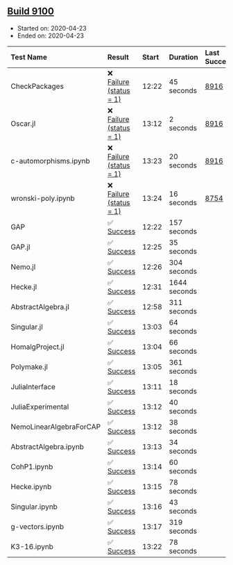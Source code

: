 ## [Build 9100](https://oscarci.mathematik.uni-kl.de/job/oscar/9100/)

* Started on: 2020-04-23
* Ended on: 2020-04-23

| Test Name    | Result | Start | Duration | Last Success | First Failure |
|:-------------|:-------|:------|:---------|:-------------|:--------------|
| CheckPackages | ❌ [Failure (status = 1)](https://oscarci.mathematik.uni-kl.de/job/oscar/9100/artifact/logs/build-9100/CheckPackages.log) | 12:22 | 45 seconds | [8916](https://oscarci.mathematik.uni-kl.de/job/oscar/8916/) | [8920](https://oscarci.mathematik.uni-kl.de/job/oscar/8920/) |
| Oscar.jl | ❌ [Failure (status = 1)](https://oscarci.mathematik.uni-kl.de/job/oscar/9100/artifact/logs/build-9100/Oscar.jl.log) | 13:12 | 2 seconds | [8916](https://oscarci.mathematik.uni-kl.de/job/oscar/8916/) | [8920](https://oscarci.mathematik.uni-kl.de/job/oscar/8920/) |
| c-automorphisms.ipynb | ❌ [Failure (status = 1)](https://oscarci.mathematik.uni-kl.de/job/oscar/9100/artifact/logs/build-9100/c-automorphisms.ipynb.log) | 13:23 | 20 seconds | [8916](https://oscarci.mathematik.uni-kl.de/job/oscar/8916/) | [8920](https://oscarci.mathematik.uni-kl.de/job/oscar/8920/) |
| wronski-poly.ipynb | ❌ [Failure (status = 1)](https://oscarci.mathematik.uni-kl.de/job/oscar/9100/artifact/logs/build-9100/wronski-poly.ipynb.log) | 13:24 | 16 seconds | [8754](https://oscarci.mathematik.uni-kl.de/job/oscar/8754/) | [8755](https://oscarci.mathematik.uni-kl.de/job/oscar/8755/) |
| GAP | ✅ [Success](https://oscarci.mathematik.uni-kl.de/job/oscar/9100/artifact/logs/build-9100/GAP.log) | 12:22 | 157 seconds |  |  |
| GAP.jl | ✅ [Success](https://oscarci.mathematik.uni-kl.de/job/oscar/9100/artifact/logs/build-9100/GAP.jl.log) | 12:25 | 35 seconds |  |  |
| Nemo.jl | ✅ [Success](https://oscarci.mathematik.uni-kl.de/job/oscar/9100/artifact/logs/build-9100/Nemo.jl.log) | 12:26 | 304 seconds |  |  |
| Hecke.jl | ✅ [Success](https://oscarci.mathematik.uni-kl.de/job/oscar/9100/artifact/logs/build-9100/Hecke.jl.log) | 12:31 | 1644 seconds |  |  |
| AbstractAlgebra.jl | ✅ [Success](https://oscarci.mathematik.uni-kl.de/job/oscar/9100/artifact/logs/build-9100/AbstractAlgebra.jl.log) | 12:58 | 311 seconds |  |  |
| Singular.jl | ✅ [Success](https://oscarci.mathematik.uni-kl.de/job/oscar/9100/artifact/logs/build-9100/Singular.jl.log) | 13:03 | 64 seconds |  |  |
| HomalgProject.jl | ✅ [Success](https://oscarci.mathematik.uni-kl.de/job/oscar/9100/artifact/logs/build-9100/HomalgProject.jl.log) | 13:04 | 66 seconds |  |  |
| Polymake.jl | ✅ [Success](https://oscarci.mathematik.uni-kl.de/job/oscar/9100/artifact/logs/build-9100/Polymake.jl.log) | 13:05 | 361 seconds |  |  |
| JuliaInterface | ✅ [Success](https://oscarci.mathematik.uni-kl.de/job/oscar/9100/artifact/logs/build-9100/JuliaInterface.log) | 13:11 | 18 seconds |  |  |
| JuliaExperimental | ✅ [Success](https://oscarci.mathematik.uni-kl.de/job/oscar/9100/artifact/logs/build-9100/JuliaExperimental.log) | 13:12 | 40 seconds |  |  |
| NemoLinearAlgebraForCAP | ✅ [Success](https://oscarci.mathematik.uni-kl.de/job/oscar/9100/artifact/logs/build-9100/NemoLinearAlgebraForCAP.log) | 13:12 | 38 seconds |  |  |
| AbstractAlgebra.ipynb | ✅ [Success](https://oscarci.mathematik.uni-kl.de/job/oscar/9100/artifact/logs/build-9100/AbstractAlgebra.ipynb.log) | 13:13 | 34 seconds |  |  |
| CohP1.ipynb | ✅ [Success](https://oscarci.mathematik.uni-kl.de/job/oscar/9100/artifact/logs/build-9100/CohP1.ipynb.log) | 13:14 | 60 seconds |  |  |
| Hecke.ipynb | ✅ [Success](https://oscarci.mathematik.uni-kl.de/job/oscar/9100/artifact/logs/build-9100/Hecke.ipynb.log) | 13:15 | 78 seconds |  |  |
| Singular.ipynb | ✅ [Success](https://oscarci.mathematik.uni-kl.de/job/oscar/9100/artifact/logs/build-9100/Singular.ipynb.log) | 13:16 | 43 seconds |  |  |
| g-vectors.ipynb | ✅ [Success](https://oscarci.mathematik.uni-kl.de/job/oscar/9100/artifact/logs/build-9100/g-vectors.ipynb.log) | 13:17 | 319 seconds |  |  |
| K3-16.ipynb | ✅ [Success](https://oscarci.mathematik.uni-kl.de/job/oscar/9100/artifact/logs/build-9100/K3-16.ipynb.log) | 13:22 | 78 seconds |  |  |
